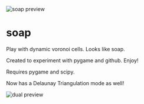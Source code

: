 ![soap preview](soap-preview.gif)
# soap
Play with dynamic voronoi cells. Looks like soap.

Created to experiment with pygame and github. Enjoy!

Requires pygame and scipy.

Now has a Delaunay Triangulation mode as well!

![dual preview](dual-preview.gif)
